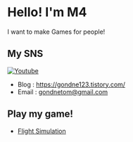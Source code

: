 # Hello! I'm M4
I want to make Games for people!

## My SNS
[![Youtube](https://img.shields.io/badge/Youtube-red?style=flat-square&logo=youtube)](https://www.youtube.com/channel/UCiAvWOIglL1zUoAKTn350IQ)

- Blog : https://gondne123.tistory.com/
- Email : gondnetom@gmail.com

## Play my game!
- [Flight Simulation](https://mortem4.itch.io/flight-simulation)
